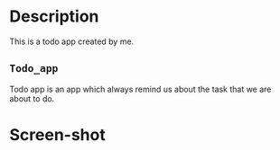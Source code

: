 # Description
This is a todo app created by me.

## `Todo_app`

Todo app is an app which always remind us about the task that we are about to do.

# Screen-shot

